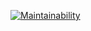 [![Maintainability](https://api.codeclimate.com/v1/badges/27fe7120df4b722af561/maintainability)](https://codeclimate.com/github/1ike/project-lvl1-s156/maintainability)
